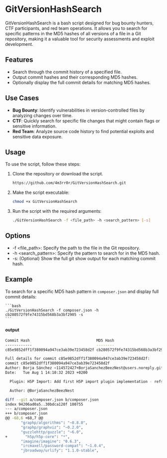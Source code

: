 # GitVersionHashSearch
GitVersionHashSearch is a bash script designed for bug bounty hunters, CTF participants, and red team operations. It allows you to search for specific patterns in the MD5 hashes of all versions of a file in a Git repository, making it a valuable tool for security assessments and exploit development.

## Features

- Search through the commit history of a specified file.
- Output commit hashes and their corresponding MD5 hashes.
- Optionally display the full commit details for matching MD5 hashes.

## Use Cases

- **Bug Bounty**: Identify vulnerabilities in version-controlled files by analyzing changes over time.
- **CTF**: Quickly search for specific file changes that might contain flags or sensitive information.
- **Red Team**: Analyze source code history to find potential exploits and sensitive data exposure.

## Usage

To use the script, follow these steps:

1. Clone the repository or download the script.
   ```bash
   https://github.com/4m3rr0r/GitVersionHashSearch.git
    ```
2. Make the script executable:
   ```bash
   chmod +x GitVersionHashSearch
    ```
3. Run the script with the required arguments:

    ```bash
    ./GitVersionHashSearch -f <file_path> -h <search_pattern> [-s]
    ```

## Options
- -f <file_path>: Specify the path to the file in the Git repository.
- -h <search_pattern>: Specify the pattern to search for in the MD5 hash.
- -s: (Optional) Show the full git show output for each matching commit hash.


## Example
To search for a specific MD5 hash pattern in `composer.json` and display full commit details:

    ```bash
    ./GitVersionHashSearch -f composer.json -h cb280572f9fe74315bd568b3a3bf2905 -s
    ```
#### output

  ```bash
Commit Hash                              MD5 Hash                        
------------                             --------                        
c85e9852dff1f380094a947ce3ab39e723458d2f cb280572f9fe74315bd568b3a3bf2905

Full details for commit c85e9852dff1f380094a947ce3ab39e723458d2f:
commit c85e9852dff1f380094a947ce3ab39e723458d2f
Author: Borja Sánchez <114572427+BorjaSanchezBeezNest@users.noreply.github.com>
Date:   Tue Aug 1 14:10:32 2023 +0200

    Plugin: H5P Import: Add first H5P import plugin implementation - refs BT#20717

    Author: @BorjaSanchezBeezNest

diff --git a/composer.json b/composer.json
index 94206ad0a5..30bdca120f 100755
--- a/composer.json
+++ b/composer.json
@@ -68,6 +68,7 @@
         "graphp/algorithms": "~0.8.0",
         "graphp/graphviz": "~0.2.0",
         "guzzlehttp/guzzle": "~6.0",
+        "h5p/h5p-core": "*",
         "imagine/imagine": "0.6.3",
         "ircmaxell/password-compat": "~1.0.4",
         "jbroadway/urlify": "1.1.0-stable",
```
